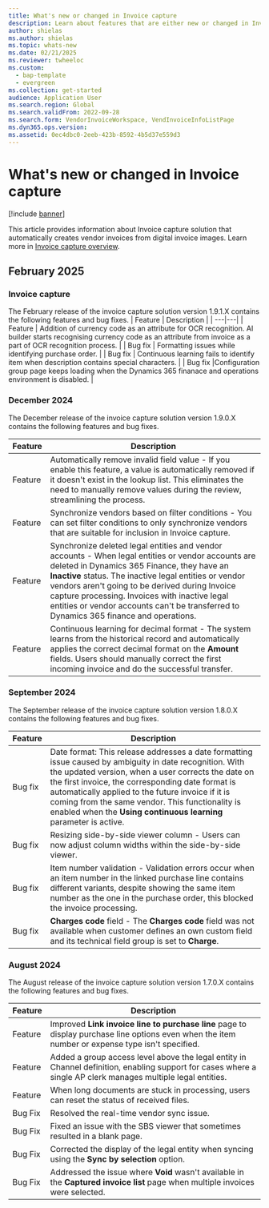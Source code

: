 ```yaml
---
title: What's new or changed in Invoice capture 
description: Learn about features that are either new or changed in Invoice capture.
author: shielas  
ms.author: shielas
ms.topic: whats-new
ms.date: 02/21/2025
ms.reviewer: twheeloc
ms.custom: 
  - bap-template
  - evergreen
ms.collection: get-started
audience: Application User
ms.search.region: Global
ms.search.validFrom: 2022-09-28
ms.search.form: VendorInvoiceWorkspace, VendInvoiceInfoListPage
ms.dyn365.ops.version: 
ms.assetid: 0ec4dbc0-2eeb-423b-8592-4b5d37e559d3
---
```


# What's new or changed in Invoice capture

[!include [banner](../includes/banner.md)]

This article provides information about Invoice capture solution that automatically creates vendor invoices from digital invoice images. Learn more in [Invoice capture overview](../accounts-payable/invoice-capture-overview.md).

## February 2025

### Invoice capture

The February release of the invoice capture solution version 1.9.1.X contains the following features and bug fixes.
| Feature | Description | 
| ---|---|
| Feature | Addition of currency code as an attribute for OCR recognition. AI builder starts recognising currency code as an attribute from invoice as a part of OCR recognition process. |
| Bug fix | Formatting issues while identifying purchase order. |
| Bug fix | Continuous learning fails to identify item when description contains special characters. |
| Bug fix |Configuration group page keeps loading when the Dynamics 365 finanace and operations environment is disabled. |

### December 2024

The December release of the invoice capture solution version 1.9.0.X contains the following features and bug fixes.

| Feature | Description | 
| ---|---|
| Feature | Automatically remove invalid field value - If you enable this feature, a value is automatically removed if it doesn't exist in the lookup list. This eliminates the need to manually remove values during the review, streamlining the process. |
| Feature |Synchronize vendors based on filter conditions - You can set filter conditions to only synchronize vendors that are suitable for inclusion in Invoice capture.|
| Feature |Synchronize deleted legal entities and vendor accounts - When legal entities or vendor accounts are deleted in Dynamics 365 Finance, they have an **Inactive** status. The inactive legal entities or vendor vendors aren't going to be derived during Invoice capture processing. Invoices with inactive legal entities or vendor accounts can't be transferred to Dynamics 365 finance and operations.|
| Feature |Continuous learning for decimal format - The system learns from the historical record and automatically applies the correct decimal format on the **Amount** fields. Users should manually correct the first incoming invoice and do the successful transfer.|


### September 2024 

The September release of the invoice capture solution version 1.8.0.X contains the following features and bug fixes.

| Feature | Description | 
| ---|---|
| Bug fix | Date format: This release addresses a date formatting issue caused by ambiguity in date recognition. With the updated version, when a user corrects the date on the first invoice, the corresponding date format is automatically applied to the future invoice if it is coming from the same vendor. This functionality is enabled when the **Using continuous learning** parameter is active.
|Bug fix |Resizing side-by-side viewer column - Users can now adjust column widths within the side-by-side viewer.|
| Bug fix |Item number validation - Validation errors occur when an item number in the linked purchase line contains different variants, despite showing the same item number as the one in the purchase order, this blocked the invoice processing. |
| Bug fix |**Charges code** field - The **Charges code** field was not available when customer defines an own custom field and its technical field group is set to **Charge**.|
 


### August 2024
The August release of the invoice capture solution version 1.7.0.X contains the following features and bug fixes.

| Feature | Description | 
| ---|---|
| Feature | Improved **Link invoice line to purchase line** page to display purchase line options even when the item number or expense type isn't specified.|
| Feature | Added a group access level above the legal entity in Channel definition, enabling support for cases where a single AP clerk manages multiple legal entities. |
| Feature | When long documents are stuck in processing, users can reset the status of received files. |
| Bug Fix | Resolved the real-time vendor sync issue.|
| Bug Fix |Fixed an issue with the SBS viewer that sometimes resulted in a blank page.|
| Bug Fix |Corrected the display of the legal entity when syncing using the **Sync by selection** option.|
| Bug Fix |Addressed the issue where **Void** wasn't available in the **Captured invoice list** page when multiple invoices were selected.|


 

